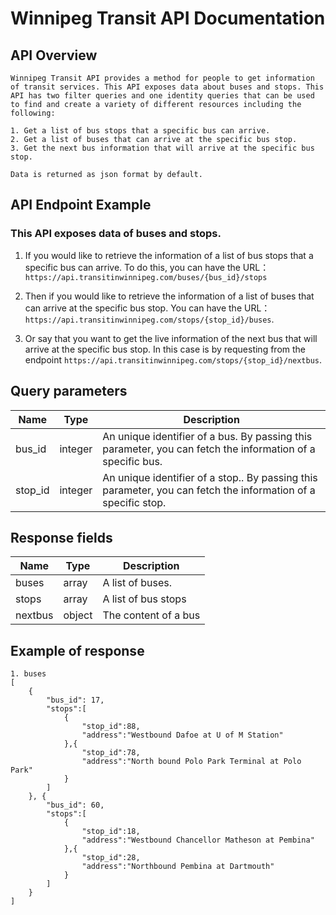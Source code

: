 # Winnipeg Transit API Documentation

## API Overview
``` 
Winnipeg Transit API provides a method for people to get information of transit services. This API exposes data about buses and stops. This API has two filter queries and one identity queries that can be used to find and create a variety of different resources including the following:

1. Get a list of bus stops that a specific bus can arrive.
2. Get a list of buses that can arrive at the specific bus stop.
3. Get the next bus information that will arrive at the specific bus stop.

Data is returned as json format by default.
```

## API Endpoint Example
### This API exposes data of buses and stops.
1. If you would like to retrieve the information of a list of bus stops that a specific bus can arrive. To do this, you can have the URL： 
```https://api.transitinwinnipeg.com/buses/{bus_id}/stops``` 

2. Then if you would like to retrieve the information of a list of buses that can arrive at the specific bus stop. You can have the URL：   
```https://api.transitinwinnipeg.com/stops/{stop_id}/buses```.

3. Or say that you want to get the live information of the next bus that will arrive at the specific bus stop. In this case is by requesting from the endpoint ```https://api.transitinwinnipeg.com/stops/{stop_id}/nextbus```.

## Query parameters
| Name |Type| Description |
| --- | ---|----------- |
| bus_id| integer| An unique identifier of a bus. By passing this parameter, you can fetch the information of a specific bus.
| stop_id | integer| An unique identifier of a stop.. By passing this parameter, you can fetch the information of a specific stop.

## Response fields
| Name |Type| Description |
| --- | ---|----------- |
| buses| array | A list of buses. 
| stops | array |  A list of bus stops
| nextbus | object | The content of a bus

## Example of response

```
1. buses
[
    {
        "bus_id": 17,
        "stops":[
            {
                "stop_id":88,
                "address":"Westbound Dafoe at U of M Station"
            },{
                "stop_id":78,
                "address":"North bound Polo Park Terminal at Polo Park"
            }
        ]
    }, {
        "bus_id": 60,
        "stops":[
            {
                "stop_id":18,
                "address":"Westbound Chancellor Matheson at Pembina"
            },{
                "stop_id":28,
                "address":"Northbound Pembina at Dartmouth"
            }
        ]
    }
]

```



